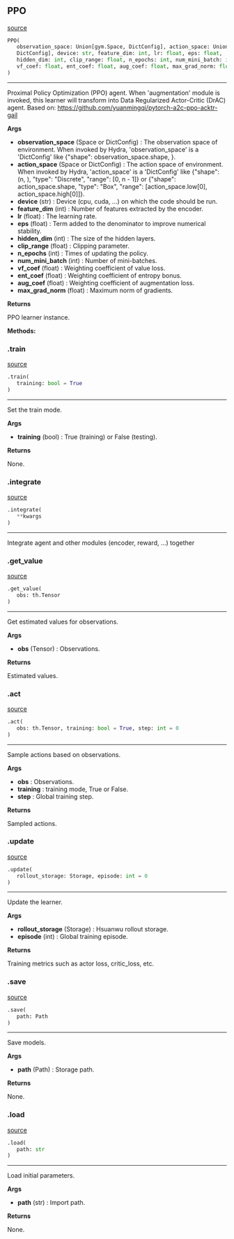 #


## PPO
[source](https://github.com/RLE-Foundation/Hsuanwu/blob/main/hsuanwu/xploit/agent/ppo.py/#L62)
```python 
PPO(
   observation_space: Union[gym.Space, DictConfig], action_space: Union[gym.Space,
   DictConfig], device: str, feature_dim: int, lr: float, eps: float,
   hidden_dim: int, clip_range: float, n_epochs: int, num_mini_batch: int,
   vf_coef: float, ent_coef: float, aug_coef: float, max_grad_norm: float
)
```


---
Proximal Policy Optimization (PPO) agent.
When 'augmentation' module is invoked, this learner will transform into Data Regularized Actor-Critic (DrAC) agent.
Based on: https://github.com/yuanmingqi/pytorch-a2c-ppo-acktr-gail


**Args**

* **observation_space** (Space or DictConfig) : The observation space of environment. When invoked by Hydra,
    'observation_space' is a 'DictConfig' like {"shape": observation_space.shape, }.
* **action_space** (Space or DictConfig) : The action space of environment. When invoked by Hydra,
    'action_space' is a 'DictConfig' like
    {"shape": (n, ), "type": "Discrete", "range": [0, n - 1]} or
    {"shape": action_space.shape, "type": "Box", "range": [action_space.low[0], action_space.high[0]]}.
* **device** (str) : Device (cpu, cuda, ...) on which the code should be run.
* **feature_dim** (int) : Number of features extracted by the encoder.
* **lr** (float) : The learning rate.
* **eps** (float) : Term added to the denominator to improve numerical stability.
* **hidden_dim** (int) : The size of the hidden layers.
* **clip_range** (float) : Clipping parameter.
* **n_epochs** (int) : Times of updating the policy.
* **num_mini_batch** (int) : Number of mini-batches.
* **vf_coef** (float) : Weighting coefficient of value loss.
* **ent_coef** (float) : Weighting coefficient of entropy bonus.
* **aug_coef** (float) : Weighting coefficient of augmentation loss.
* **max_grad_norm** (float) : Maximum norm of gradients.



**Returns**

PPO learner instance.


**Methods:**


### .train
[source](https://github.com/RLE-Foundation/Hsuanwu/blob/main/hsuanwu/xploit/agent/ppo.py/#L127)
```python
.train(
   training: bool = True
)
```

---
Set the train mode.


**Args**

* **training** (bool) : True (training) or False (testing).


**Returns**

None.

### .integrate
[source](https://github.com/RLE-Foundation/Hsuanwu/blob/main/hsuanwu/xploit/agent/ppo.py/#L139)
```python
.integrate(
   **kwargs
)
```

---
Integrate agent and other modules (encoder, reward, ...) together

### .get_value
[source](https://github.com/RLE-Foundation/Hsuanwu/blob/main/hsuanwu/xploit/agent/ppo.py/#L154)
```python
.get_value(
   obs: th.Tensor
)
```

---
Get estimated values for observations.


**Args**

* **obs** (Tensor) : Observations.


**Returns**

Estimated values.

### .act
[source](https://github.com/RLE-Foundation/Hsuanwu/blob/main/hsuanwu/xploit/agent/ppo.py/#L165)
```python
.act(
   obs: th.Tensor, training: bool = True, step: int = 0
)
```

---
Sample actions based on observations.


**Args**

* **obs**  : Observations.
* **training**  : training mode, True or False.
* **step**  : Global training step.


**Returns**

Sampled actions.

### .update
[source](https://github.com/RLE-Foundation/Hsuanwu/blob/main/hsuanwu/xploit/agent/ppo.py/#L187)
```python
.update(
   rollout_storage: Storage, episode: int = 0
)
```

---
Update the learner.


**Args**

* **rollout_storage** (Storage) : Hsuanwu rollout storage.
* **episode** (int) : Global training episode.


**Returns**

Training metrics such as actor loss, critic_loss, etc.

### .save
[source](https://github.com/RLE-Foundation/Hsuanwu/blob/main/hsuanwu/xploit/agent/ppo.py/#L285)
```python
.save(
   path: Path
)
```

---
Save models.


**Args**

* **path** (Path) : Storage path.


**Returns**

None.

### .load
[source](https://github.com/RLE-Foundation/Hsuanwu/blob/main/hsuanwu/xploit/agent/ppo.py/#L300)
```python
.load(
   path: str
)
```

---
Load initial parameters.


**Args**

* **path** (str) : Import path.


**Returns**

None.
